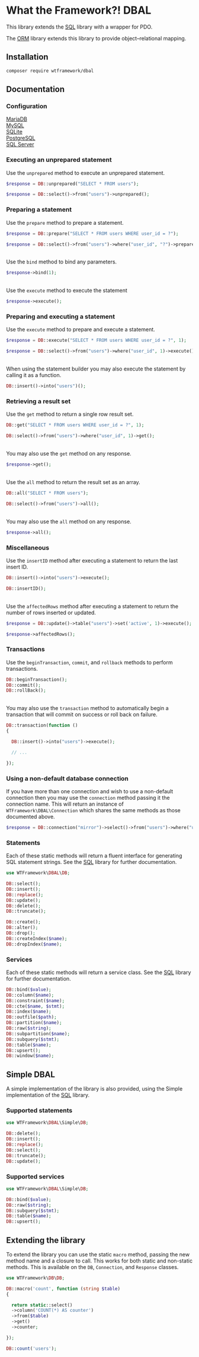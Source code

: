 # What the Framework?! DBAL
This library extends the [SQL](https://github.com/wtframework/sql) library with a wrapper for PDO.

The [ORM](https://github.com/wtframework/orm) library extends this library to provide object–relational mapping.

## Installation
```bash
composer require wtframework/dbal
```

## Documentation

### Configuration
[MariaDB](docs/mariadb.md)\
[MySQL](docs/mysql.md)\
[SQLite](docs/sqlite.md)\
[PostgreSQL](docs/postgresql.md)\
[SQL Server](docs/sqlserver.md)

### Executing an unprepared statement
Use the `unprepared` method to execute an unprepared statement.
```php
$response = DB::unprepared("SELECT * FROM users");

$response = DB::select()->from("users")->unprepared();
```

### Preparing a statement
Use the `prepare` method to prepare a statement.
```php
$response = DB::prepare("SELECT * FROM users WHERE user_id = ?");

$response = DB::select()->from("users")->where("user_id", "?")->prepare();
```
\
Use the `bind` method to bind any parameters.
```php
$response->bind(1);
```
\
Use the `execute` method to execute the statement
```php
$response->execute();
```

### Preparing and executing a statement
Use the `execute` method to prepare and execute a statement.
```php
$response = DB::execute("SELECT * FROM users WHERE user_id = ?", 1);

$response = DB::select()->from("users")->where("user_id", 1)->execute();
```
\
When using the statement builder you may also execute the statement by calling it as a function.
```php
DB::insert()->into("users")();
```

### Retrieving a result set
Use the `get` method to return a single row result set.
```php
DB::get("SELECT * FROM users WHERE user_id = ?", 1);

DB::select()->from("users")->where("user_id", 1)->get();
```
\
You may also use the `get` method on any response.
```php
$response->get();
```
\
Use the `all` method to return the result set as an array.
```php
DB::all("SELECT * FROM users");

DB::select()->from("users")->all();
```
\
You may also use the `all` method on any response.
```php
$response->all();
```

### Miscellaneous
Use the `insertID` method after executing a statement to return the last insert ID.
```php
DB::insert()->into("users")->execute();

DB::insertID();
```
\
Use the `affectedRows` method after executing a statement to return the number of rows inserted or updated.
```php
$response = DB::update()->table("users")->set('active', 1)->execute();

$response->affectedRows();
```

### Transactions
Use the `beginTransaction`, `commit`, and `rollback` methods to perform transactions.
```php
DB::beginTransaction();
DB::commit();
DB::rollBack();
```
\
You may also use the `transaction` method to automatically begin a transaction that will commit on success or roll back on failure.
```php
DB::transaction(function ()
{

  DB::insert()->into("users")->execute();

  // ...

});
```

### Using a non-default database connection
If you have more than one connection and wish to use a non-default connection then you may use the `connection` method passing it the connection name. This will return an instance of `WTFramework\DBAL\Connection` which shares the same methods as those documented above.
```php
$response = DB::connection("mirror")->select()->from("users")->where("user_id", 1)->get();
```

### Statements
Each of these static methods will return a fluent interface for generating SQL statement strings. See the [SQL](https://github.com/wtframework/sql) library for further documentation.

```php
use WTFramework\DBAL\DB;

DB::select();
DB::insert();
DB::replace();
DB::update();
DB::delete();
DB::truncate();

DB::create();
DB::alter();
DB::drop();
DB::createIndex($name);
DB::dropIndex($name);
```

### Services
Each of these static methods will return a service class. See the [SQL](https://github.com/wtframework/sql) library for further documentation.

```php
DB::bind($value);
DB::column($name);
DB::constraint($name);
DB::cte($name, $stmt);
DB::index($name);
DB::outfile($path);
DB::partition($name);
DB::raw($string);
DB::subpartition($name);
DB::subquery($stmt);
DB::table($name);
DB::upsert();
DB::window($name);
```

## Simple DBAL
A simple implementation of the library is also provided, using the Simple implementation of the [SQL](https://github.com/wtframework/sql?tab=readme-ov-file#simple-sql) library.

### Supported statements
```php
use WTFramework\DBAL\Simple\DB;

DB::delete();
DB::insert();
DB::replace();
DB::select();
DB::truncate();
DB::update();
```

### Supported services
```php
use WTFramework\DBAL\Simple\DB;

DB::bind($value);
DB::raw($string);
DB::subquery($stmt);
DB::table($name);
DB::upsert();
```

## Extending the library
To extend the library you can use the static `macro` method, passing the new method name and a closure to call. This works for both static and non-static methods. This is available on the `DB`, `Connection`, and `Response` classes.
```php
use WTFramework\DB\DB;

DB::macro('count', function (string $table)
{

  return static::select()
  ->column('COUNT(*) AS counter')
  ->from($table)
  ->get()
  ->counter;

});
```
```php
DB::count('users');
```